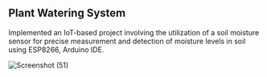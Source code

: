 ## Plant Watering System
Implemented an IoT-based project involving the utilization of a soil moisture sensor for precise
measurement and detection of moisture levels in soil using ESP8266, Arduino IDE.


![Screenshot (51)](https://github.com/SauravKumar09/Plant-Watering-System/assets/90619704/9ba3bdbb-83aa-4769-a641-12aba8ee724b)
